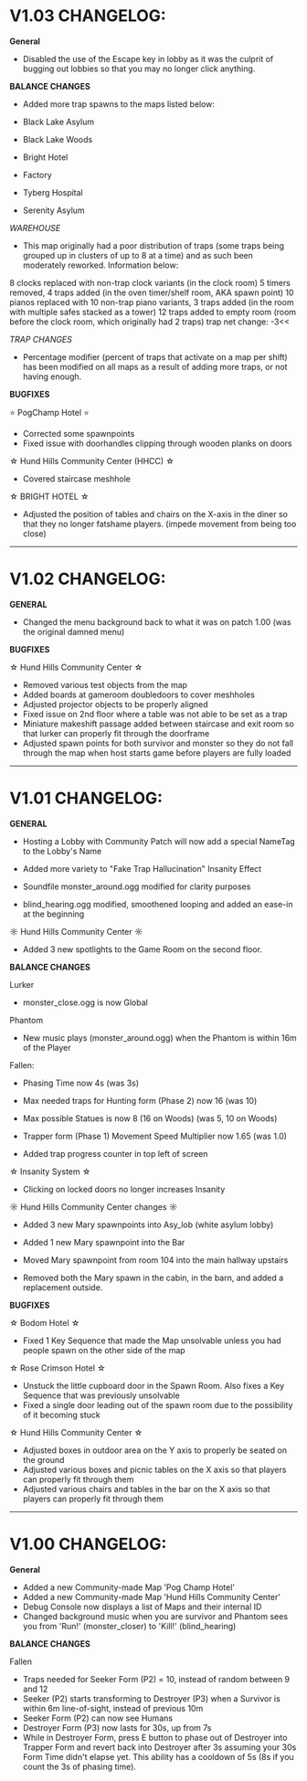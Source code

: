 ﻿# V1.03 CHANGELOG:





**General**
- Disabled the use of the Escape key in lobby as it was the culprit of bugging out lobbies so that you may no longer click anything.








**BALANCE CHANGES**

- Added more trap spawns to the maps listed below:

- Black Lake Asylum
- Black Lake Woods
- Bright Hotel
- Factory
- Tyberg Hospital
- Serenity Asylum


*WAREHOUSE*

- This map originally had a poor distribution of traps (some traps being grouped up in clusters of up to 8 at a time) and as such been moderately reworked. Information below:

8 clocks replaced with non-trap clock variants (in the clock room)
5 timers removed, 4 traps added (in the oven timer/shelf room, AKA spawn point)
10 pianos replaced with 10 non-trap piano variants, 3 traps added (in the room with multiple safes stacked as a tower)
12 traps added to empty room (room before the clock room, which originally had 2 traps)
trap net change: -3<<



*TRAP CHANGES*
- Percentage modifier (percent of traps that activate on a map per shift) has been modified on all maps as a result of adding more traps, or not having enough.







**BUGFIXES**


:star: PogChamp Hotel :star:

- Corrected some spawnpoints
- Fixed issue with doorhandles clipping through wooden planks on doors



☆ Hund Hills Community Center (HHCC) ☆

- Covered staircase meshhole



☆ BRIGHT HOTEL ☆

- Adjusted the position of tables and chairs on the X-axis in the diner so that they no longer fatshame players. (impede movement from being too close)



------------------------------------------------------------------------------------------------------------------------------------------------------------------------------




# V1.02 CHANGELOG:





**GENERAL**

- Changed the menu background back to what it was on patch 1.00 (was the original damned menu)





**BUGFIXES**


☆ Hund Hills Community Center ☆

- Removed various test objects from the map
- Added boards at gameroom doubledoors to cover meshholes
- Adjusted projector objects to be properly aligned
- Fixed issue on 2nd floor where a table was not able to be set as a trap
- Miniature makeshift passage added between staircase and exit room so that lurker can properly fit through the doorframe
- Adjusted spawn points for both survivor and monster so they do not fall through the map when host starts game before players are fully loaded





----------------------------------------------------------------------------------------------------------------------------------------------------------------------------



# V1.01 CHANGELOG:







**GENERAL**

- Hosting a Lobby with Community Patch will now add a special NameTag to the Lobby's Name

- Added more variety to "Fake Trap Hallucination" Insanity Effect

- Soundfile monster_around.ogg modified for clarity purposes

- blind_hearing.ogg modified, smoothened looping and added an ease-in at the beginning



☼ Hund Hills Community Center ☼
- Added 3 new spotlights to the Game Room on the second floor.







**BALANCE CHANGES**

Lurker

- monster_close.ogg is now Global



Phantom

- New music plays (monster_around.ogg) when the Phantom is within 16m of the Player



Fallen:

- Phasing Time now 4s (was 3s)

- Max needed traps for Hunting form (Phase 2) now 16 (was 10)

- Max possible Statues is now 8 (16 on Woods) (was 5, 10 on Woods)

- Trapper form (Phase 1) Movement Speed Multiplier now 1.65 (was 1.0)

- Added trap progress counter in top left of screen




☆ Insanity System ☆

- Clicking on locked doors no longer increases Insanity


☼ Hund Hills Community Center changes ☼

- Added 3 new Mary spawnpoints into Asy_lob (white asylum lobby)

- Added 1 new Mary spawnpoint into the Bar

- Moved Mary spawnpoint from room 104 into the main hallway upstairs

- Removed both the Mary spawn in the cabin, in the barn, and added a replacement outside.




**BUGFIXES**

☆ Bodom Hotel ☆
- Fixed 1 Key Sequence that made the Map unsolvable unless you had people spawn on the other side of the map

☆ Rose Crimson Hotel ☆
- Unstuck the little cupboard door in the Spawn Room. Also fixes a Key Sequence that was previously unsolvable
- Fixed a single door leading out of the spawn room due to the possibility of it becoming stuck

☆ Hund Hills Community Center ☆
- Adjusted boxes in outdoor area on the Y axis to properly be seated on the ground
- Adjusted various boxes and picnic tables on the X axis so that players can properly fit through them
- Adjusted various chairs and tables in the bar on the X axis so that players can properly fit through them





----------------------------------------------------------------------------------------------------------------------------------------------------------------------------




# V1.00 CHANGELOG:


**General**
- Added a new Community-made Map 'Pog Champ Hotel'
- Added a new Community-made Map 'Hund Hills Community Center'
- Debug Console now displays a list of Maps and their internal ID
- Changed background music when you are survivor and Phantom sees you from 'Run!' (monster_closer) to 'Kill!' (blind_hearing)




**BALANCE CHANGES**

Fallen
- Traps needed for Seeker Form (P2) = 10, instead of random between 9 and 12
- Seeker (P2) starts transforming to Destroyer (P3) when a Survivor is within 6m line-of-sight, instead of previous 10m
- Seeker Form (P2) can now see Humans
- Destroyer Form (P3) now lasts for 30s, up from 7s
- While in Destroyer Form, press E button to phase out of Destroyer into Trapper Form and revert back into Destroyer after 3s assuming your 30s Form Time didn't elapse yet.
This ability has a cooldown of 5s (8s if you count the 3s of phasing time).
